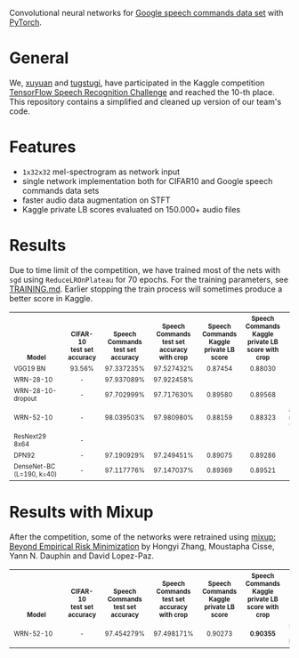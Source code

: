 Convolutional neural networks for [Google speech commands data set](https://research.googleblog.com/2017/08/launching-speech-commands-dataset.html)
with [PyTorch](http://pytorch.org/).

# General
We, [xuyuan](https://github.com/xuyuan) and [tugstugi](https://github.com/tugstugi), have participated
in the Kaggle competition [TensorFlow Speech Recognition Challenge](https://www.kaggle.com/c/tensorflow-speech-recognition-challenge)
and reached the 10-th place. This repository contains a simplified and cleaned up version of our team's code.

# Features
* `1x32x32` mel-spectrogram as network input
* single network implementation both for CIFAR10 and Google speech commands data sets
* faster audio data augmentation on STFT
* Kaggle private LB scores evaluated on 150.000+ audio files

# Results
Due to time limit of the competition, we have trained most of the nets with `sgd` using `ReduceLROnPlateau` for 70 epochs.
For the training parameters, see [TRAINING.md](TRAINING.md). Earlier stopping the train process will sometimes produce a better score in Kaggle.

<table><tbody>
<th valign="bottom"><sup><sub>&nbsp;&nbsp;&nbsp;&nbsp;&nbsp;&nbsp;&nbsp;&nbsp;Model&nbsp;&nbsp;&nbsp;&nbsp;&nbsp;&nbsp;&nbsp;&nbsp;</sub></sup></th>
<th valign="bottom"><sup><sub>CIFAR-10<br/>test set<br/>accuracy</sub></sup></th>
<th valign="bottom"><sup><sub>Speech Commands<br/>test set<br/>accuracy</sub></sup></th>
<th valign="bottom"><sup><sub>Speech Commands<br/>test set<br/>accuracy with crop</sub></sup></th>
<th valign="bottom"><sup><sub>Speech Commands<br/>Kaggle private LB<br/>score</sub></sup></th>
<th valign="bottom"><sup><sub>Speech Commands<br/>Kaggle private LB<br/>score with crop</sub></sup></th>
<th valign="bottom"><sup><sub>&nbsp;&nbsp;&nbsp;&nbsp;&nbsp;&nbsp;&nbsp;&nbsp;Remarks&nbsp;&nbsp;&nbsp;&nbsp;&nbsp;&nbsp;&nbsp;&nbsp;</sub></sup></th>

<tr>
<td align="left"><sup><sub>VGG19 BN</sub></sup></td>
<td align="center"><sup><sub>93.56%</sub></sup></td>
<td align="center"><sup><sub>97.337235%</sub></sup></td>
<td align="center"><sup><sub>97.527432%</sub></sup></td>
<td align="center"><sup><sub>0.87454</sub></sup></td>
<td align="center"><sup><sub>0.88030</sub></sup></td>
<td align="left"><sup><sub></sub></sup></td>
</tr>

<tr>
<td align="left"><sup><sub>WRN-28-10</sub></sup></td>
<td align="center"><sup><sub>-</sub></sup></td>
<td align="center"><sup><sub>97.937089%</sub></sup></td>
<td align="center"><sup><sub>97.922458%</sub></sup></td>
<td align="center"><sup><sub></sub></sup></td>
<td align="center"><sup><sub></sub></sup></td>
<td align="left"><sup><sub></sub></sup></td>
</tr>

<tr>
<td align="left"><sup><sub>WRN-28-10-dropout</sub></sup></td>
<td align="center"><sup><sub>-</sub></sup></td>
<td align="center"><sup><sub>97.702999%</sub></sup></td>
<td align="center"><sup><sub>97.717630%</sub></sup></td>
<td align="center"><sup><sub>0.89580</sub></sup></td>
<td align="center"><sup><sub>0.89568</sub></sup></td>
<td align="left"><sup><sub></sub></sup></td>
</tr>

<tr>
<td align="left"><sup><sub>WRN-52-10</sub></sup></td>
<td align="center"><sup><sub>-</sub></sup></td>
<td align="center"><sup><sub>98.039503%</sub></sup></td>
<td align="center"><sup><sub>97.980980%</sub></sup></td>
<td align="center"><sup><sub>0.88159</sub></sup></td>
<td align="center"><sup><sub>0.88323</sub></sup></td>
<td align="left"><sup><sub>another trained model has 97.52%/<b>0.89322</b></sub></sup></td>
</tr>

<tr>
<td align="left"><sup><sub>ResNext29 8x64</sub></sup></td>
<td align="center"><sup><sub>-</sub></sup></td>
<td align="center"><sup><sub></sub></sup></td>
<td align="center"><sup><sub></sub></sup></td>
<td align="center"><sup><sub></sub></sup></td>
<td align="center"><sup><sub></sub></sup></td>
<td align="left"><sup><sub></sub></sup></td>
</tr>

<tr>
<td align="left"><sup><sub>DPN92</sub></sup></td>
<td align="center"><sup><sub>-</sub></sup></td>
<td align="center"><sup><sub>97.190929%</sub></sup></td>
<td align="center"><sup><sub>97.249451%</sub></sup></td>
<td align="center"><sup><sub>0.89075</sub></sup></td>
<td align="center"><sup><sub>0.89286</sub></sup></td>
<td align="left"><sup><sub></sub></sup></td>
</tr>

<tr>
<td align="left"><sup><sub>DenseNet-BC (L=190, k=40)</sub></sup></td>
<td align="center"><sup><sub>-</sub></sup></td>
<td align="center"><sup><sub>97.117776%</sub></sup></td>
<td align="center"><sup><sub>97.147037%</sub></sup></td>
<td align="center"><sup><sub>0.89369</sub></sup></td>
<td align="center"><sup><sub>0.89521</sub></sup></td>
<td align="left"><sup><sub></sub></sup></td>
</tr>

</tbody></table>

# Results with Mixup

After the competition, some of the networks were retrained using [mixup: Beyond Empirical Risk Minimization](https://arxiv.org/abs/1710.09412) by Hongyi Zhang, Moustapha Cisse, Yann N. Dauphin and David Lopez-Paz.

<table><tbody>
<th valign="bottom"><sup><sub>&nbsp;&nbsp;&nbsp;&nbsp;&nbsp;&nbsp;&nbsp;&nbsp;Model&nbsp;&nbsp;&nbsp;&nbsp;&nbsp;&nbsp;&nbsp;&nbsp;</sub></sup></th>
<th valign="bottom"><sup><sub>CIFAR-10<br/>test set<br/>accuracy</sub></sup></th>
<th valign="bottom"><sup><sub>Speech Commands<br/>test set<br/>accuracy</sub></sup></th>
<th valign="bottom"><sup><sub>Speech Commands<br/>test set<br/>accuracy with crop</sub></sup></th>
<th valign="bottom"><sup><sub>Speech Commands<br/>Kaggle private LB<br/>score</sub></sup></th>
<th valign="bottom"><sup><sub>Speech Commands<br/>Kaggle private LB<br/>score with crop</sub></sup></th>
<th valign="bottom"><sup><sub>&nbsp;&nbsp;&nbsp;&nbsp;&nbsp;&nbsp;&nbsp;&nbsp;Remarks&nbsp;&nbsp;&nbsp;&nbsp;&nbsp;&nbsp;&nbsp;&nbsp;</sub></sup></th>

<tr>
<td align="left"><sup><sub>WRN-52-10</sub></sup></td>
<td align="center"><sup><sub>-</sub></sup></td>
<td align="center"><sup><sub>97.454279%</sub></sup></td>
<td align="center"><sup><sub>97.498171%</sub></sup></td>
<td align="center"><sup><sub>0.90273</sub></sup></td>
<td align="center"><sup><sub><b>0.90355</b></sub></sup></td>
<td align="left"><sup><sub>same score as the 16-th place in Kaggle</sub></sup></td>
</tr>

</tbody></table>
